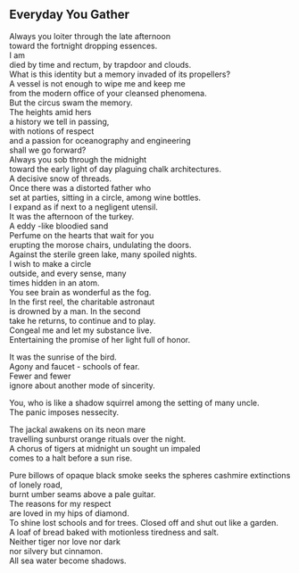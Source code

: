 Everyday You Gather
-------------------
Always you loiter through the late afternoon  
toward the fortnight dropping essences.  
I am  
died by time and rectum, by trapdoor and clouds.  
What is this identity but a memory invaded of its propellers?  
A vessel is not enough to wipe me and keep me  
from the modern office of your cleansed phenomena.  
But the circus swam the memory.  
The heights amid hers  
a history we tell in passing,  
with notions of respect  
and a passion for oceanography and engineering  
shall we go forward?  
Always you sob through the midnight  
toward the early light of day plaguing chalk architectures.  
A decisive snow of threads.  
Once there was a distorted father who  
set at parties, sitting in a circle, among wine bottles.  
I expand as if next to a negligent utensil.  
It was the afternoon of the turkey.  
A eddy -like bloodied sand  
Perfume on the hearts that wait for you  
erupting the morose chairs, undulating the doors.  
Against the sterile green lake, many spoiled nights.  
I wish to make a circle  
outside, and every sense, many  
times hidden in an atom.  
You see brain as wonderful as the fog.  
In the first reel, the charitable astronaut  
is drowned by a man. In the second  
take he returns, to continue and to play.  
Congeal me and let my substance live.  
Entertaining the promise of her light full of honor.  
  
It was the sunrise of the bird.  
Agony and faucet - schools of fear.  
Fewer and fewer  
ignore about another mode of sincerity.  
  
You, who is like a shadow squirrel among the setting of many uncle.  
The panic imposes nessecity.  
  
The jackal awakens on its neon mare  
travelling sunburst orange rituals over the night.  
A chorus of tigers at midnight un sought un impaled  
comes to a halt before a sun rise.  
  
Pure billows of opaque black smoke seeks the spheres cashmire extinctions of lonely road,  
burnt umber seams above a pale guitar.  
The reasons for my respect  
are loved in my hips of diamond.  
To shine lost schools and for trees. Closed off and shut out like a garden.  
A loaf of bread baked with motionless tiredness and salt.  
Neither tiger nor love nor dark  
nor silvery but cinnamon.  
All sea water become shadows.  
